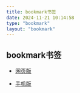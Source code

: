 ```yaml
---
title: bookmark书签
date: 2024-11-21 10:14:58
type: "bookmark"
layout: "bookmark"
---
```


## bookmark书签
- [网页版](./bookmark.html)

- [手机版](./bookmark_m.html)
